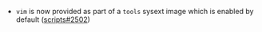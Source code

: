 - `vim` is now provided as part of a `tools` sysext image which is enabled by default ([scripts#2502](https://github.com/flatcar/scripts/pull/2502))
